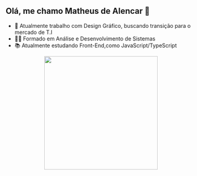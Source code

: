 ## Olá, me chamo Matheus de Alencar 👋

<ul>
<li>👔 Atualmente trabalho com Design Gráfico, buscando transição para o mercado de T.I</li>
<li>👨‍🎓 Formado em Análise e Desenvolvimento de Sistemas</li>  
<li>📚 Atualmente estudando Front-End,como JavaScript/TypeScript</li>
</ul>

<div align="center">
  <img height="300em" src="https://github-readme-stats.vercel.app/api/top-langs/?username=MatheusDAGl&theme=dark" />
</div>


